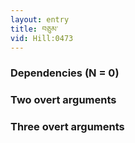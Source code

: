 ```yaml
---
layout: entry
title: བཅུམ་
vid: Hill:0473
---
```

### Dependencies (N = 0)


### Two overt arguments


### Three overt arguments

